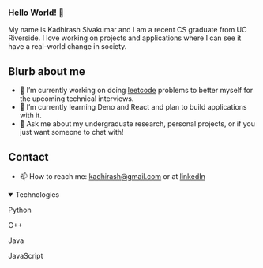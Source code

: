 ### Hello World! 👋
My name is Kadhirash Sivakumar and I am a recent CS graduate from UC Riverside. I love working on projects and applications where I can see it have a real-world change in society.


## Blurb about me
- 🔭 I’m currently working on doing [leetcode](https://github.com/kadhirash/leetcode) problems to better myself for the upcoming technical interviews. 
- 🌱 I’m currently learning Deno and React and plan to build applications with it.
- 💬 Ask me about my undergraduate research, personal projects, or if you just want someone to chat with!


## Contact
- 📫 How to reach me: kadhirash@gmail.com or at [linkedIn](https://www.linkedin.com/in/kadhirash/)

<details open>
  <summary> Technologies </summary>
  
  <p> Python </p> <p> C++ </p> <p> Java </p><p> JavaScript </p>
 </details
  


<!--
**kadhirash/kadhirash** is a ✨ _special_ ✨ repository because its `README.md` (this file) appears on your GitHub profile.


- 😄 Pronouns: ...
- ⚡ Fun fact: ...
-->
